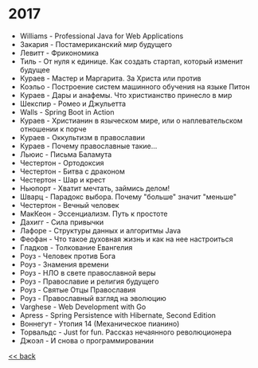 ﻿
# 2017
- Williams - Professional Java for Web Applications
- Закария - Постамериканский мир будущего
- Левитт - Фрикономика
- Тиль - От нуля к единице. Как создать стартап, который изменит будущее
- Кураев - Мастер и Маргарита. За Христа или против
- Коэльо - Построение систем машинного обучения на языке Питон
- Кураев - Дары и анафемы. Что христианство принесло в мир
- Шекспир - Ромео и Джульетта
- Walls - Spring Boot in Action
- Кураев - Христианин в языческом мире, или о наплевательском отношении к порче
- Кураев - Оккультизм в православии
- Кураев - Почему православные такие...
- Льюис - Письма Баламута
- Честертон - Ортодоксия
- Честертон - Битва с драконом
- Честертон - Шар и крест
- Ньюпорт - Хватит мечтать, займись делом!
- Шварц - Парадокс выбора. Почему "больше" значит "меньше"
- Честертон - Вечный человек
- МакКеон - Эссенциализм. Путь к простоте
- Дахигг - Сила привычки
- Лафоре - Структуры данных и алгоритмы Java
- Феофан - Что такое духовная жизнь и как на нее настроиться
- Гладков - Толкование Евангелия
- Роуз - Человек против Бога
- Роуз - Знамения времени
- Роуз - НЛО в свете православной веры
- Роуз - Православие и религия будущего
- Роуз - Святые Отцы Православия
- Роуз - Православный взгляд на эволюцию
- Varghese - Web Development with Go
- Apress - Spring Persistence with Hibernate, Second Edition
- Воннегут - Утопия 14 (Механическое пианино)
- Торвальдс - Just for fun. Рассказ нечаянного революционера
- Джоэл - И снова о программировании

[<< back](README.md)
